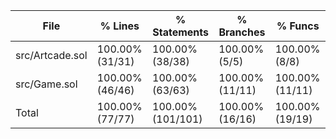 | File            | % Lines         | % Statements      | % Branches      | % Funcs         |
|-----------------|-----------------|-------------------|-----------------|-----------------|
| src/Artcade.sol | 100.00% (31/31) | 100.00% (38/38)   | 100.00% (5/5)   | 100.00% (8/8)   |
| src/Game.sol    | 100.00% (46/46) | 100.00% (63/63)   | 100.00% (11/11) | 100.00% (11/11) |
| Total           | 100.00% (77/77) | 100.00% (101/101) | 100.00% (16/16) | 100.00% (19/19) |
